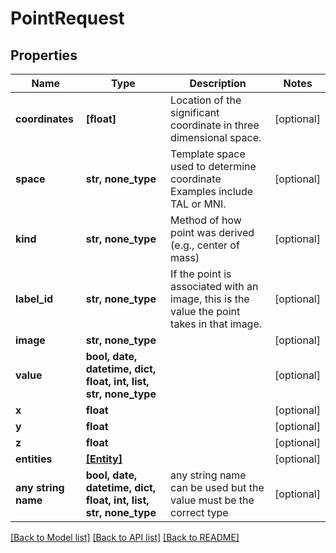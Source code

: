 # PointRequest


## Properties
Name | Type | Description | Notes
------------ | ------------- | ------------- | -------------
**coordinates** | **[float]** | Location of the significant coordinate in three dimensional space. | [optional] 
**space** | **str, none_type** | Template space used to determine coordinate Examples include TAL or MNI. | [optional] 
**kind** | **str, none_type** | Method of how point was derived (e.g., center of mass) | [optional] 
**label_id** | **str, none_type** | If the point is associated with an image, this is the value the point takes in that image. | [optional] 
**image** | **str, none_type** |  | [optional] 
**value** | **bool, date, datetime, dict, float, int, list, str, none_type** |  | [optional] 
**x** | **float** |  | [optional] 
**y** | **float** |  | [optional] 
**z** | **float** |  | [optional] 
**entities** | [**[Entity]**](Entity.md) |  | [optional] 
**any string name** | **bool, date, datetime, dict, float, int, list, str, none_type** | any string name can be used but the value must be the correct type | [optional]

[[Back to Model list]](../README.md#documentation-for-models) [[Back to API list]](../README.md#documentation-for-api-endpoints) [[Back to README]](../README.md)


